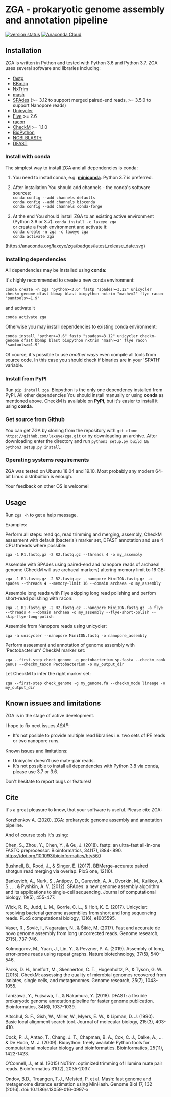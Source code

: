 # ZGA - prokaryotic genome assembly and annotation pipeline

[![version status](https://img.shields.io/pypi/v/zga.svg)](https://pypi.python.org/pypi/zga)
[![Anaconda Cloud](https://anaconda.org/laxeye/zga/badges/installer/conda.svg)](https://anaconda.org/laxeye/zga/)

## Installation

ZGA is written in Python and tested with Python 3.6 and Python 3.7. ZGA uses several software and libraries including:

* [fastp](https://github.com/OpenGene/fastp)
* [BBmap](https://sourceforge.net/projects/bbmap/)
* [NxTrim](https://github.com/sequencing/NxTrim)
* [mash](https://mash.readthedocs.io/en/latest/)
* [SPAdes](http://cab.spbu.ru/software/spades/) (>= 3.12 to support merged paired-end reads, >= 3.5.0 to support Nanopore reads)
* [Unicycler](https://github.com/rrwick/Unicycler/)
* [Flye](https://github.com/fenderglass/Flye) >= 2.6
* [racon](https://github.com/lbcb-sci/racon)
* [CheckM](https://github.com/Ecogenomics/CheckM) >= 1.1.0
* [BioPython](https://biopython.org/)
* [NCBI BLAST+](https://blast.ncbi.nlm.nih.gov/Blast.cgi)
* [DFAST](https://github.com/nigyta/dfast_core)

### Install with conda

The simplest way to install ZGA and all dependencies is conda:

1. You need to install conda, e.g. [**miniconda**](https://conda.io/en/latest/miniconda.html). Python 3.7 is preferred.

2. After installation You should add channels - the conda's software sources:  
`conda config --add channels defaults`  
`conda config --add channels bioconda`  
`conda config --add channels conda-forge`

3. At the end You should install ZGA to an existing active environment (Python 3.6 or 3.7): 
`conda install -c laxeye zga`  
or create a fresh environment and activate it:  
`conda create -n zga -c laxeye zga`  
`conda activate zga`

[(https://anaconda.org/laxeye/zga/badges/latest_release_date.svg)](https://anaconda.org/laxeye/zga/)

### Installing dependencies

All dependencies may be installed using **conda**:

It's highly recommended to create a new conda environment:

`conda create -n zga "python>=3.6" fastp "spades>=3.12" unicycler checkm-genome dfast bbmap blast biopython nxtrim "mash>=2" flye racon "samtools>=1.9"`

and activate it

`conda activate zga`

Otherwise you may install dependencies to existing conda environment:

`conda install "python>=3.6" fastp "spades>=3.12" unicycler checkm-genome dfast bbmap blast biopython nxtrim "mash>=2" flye racon "samtools>=1.9"`

Of course, it's possible to use *another ways* even compile all tools from source code. In this case you should check if binaries are in your '$PATH' variable.

### Install from PyPI

Run `pip install zga`. Biopython is the only one dependency installed from PyPI. All other dependencies You should install manually or using **conda** as mentioned above. CheckM is available on **PyPi**, but it's easier to install it using **conda**.

### Get source from Github

You can get ZGA by cloning from the repository with `git clone https://github.com/laxeye/zga.git` or by downloading an archive.
After downloading enter the directory and run `python3 setup.py build && python3 setup.py install`.

### Operating systems requirements

ZGA was tested on Ubuntu 18.04 and 19.10. Most probably any modern 64-bit Linux distribuition is enough.

Your feedback on other OS is welcome!

## Usage

Run `zga -h` to get a help message.

Examples:

Perform all steps: read qc, read trimming and merging, assembly, CheckM assesment with default (bacterial) marker set, DFAST annotation and use 4 CPU threads where possible:

`zga -1 R1.fastq.gz -2 R2.fastq.gz --threads 4 -o my_assembly`

Assemble with SPAdes using paired-end and nanopore reads of archaeal genome (CheckM will use archaeal markers) altering memory limit to 16 GB:

`zga -1 R1.fastq.gz -2 R2.fastq.gz --nanopore MiniION.fastq.gz -a spades --threads 4 --memory-limit 16 --domain archaea -o my_assembly`

Assemble long reads with Flye skipping long read polishing and perfom short-read polishing with racon:

`zga -1 R1.fastq.gz -2 R2.fastq.gz --nanopore MiniION.fastq.gz -a flye --threads 4 --domain archaea -o my_assembly --flye-short-polish --skip-flye-long-polish`

Assemble from Nanopore reads using unicycler:

`zga -a unicycler --nanopore MiniION.fastq -o nanopore_assembly`

Perform assesment and annotation of genome assembly with 'Pectobacterium' CheckM marker set: 

`zga --first-step check_genome -g pectobacterium_sp.fasta --checkm_rank genus --checkm_taxon Pectobacterium -o my_output_dir`

Let CheckM to infer the right marker set: 

`zga --first-step check_genome -g my_genome.fa --checkm_mode lineage -o my_output_dir`

## Known issues and limitations

ZGA is in the stage of active development.

I hope to fix next issues *ASAP*:

* It's not posible to provide multiple read libraries i.e. two sets of PE reads or two nanopore runs.

Known issues and limitations:

* Unicycler doesn't use mate-pair reads.
* It's not possible to install all dependencies with Python 3.8 via conda, please use 3.7 or 3.6.

Don't hesitate to report bugs or features!

## Cite

It's a great pleasure to know, that your software is useful. Please cite ZGA:

Korzhenkov A. (2020). ZGA: prokaryotic genome assembly and annotation pipeline.

And of course tools it's using:

Chen, S., Zhou, Y., Chen, Y., & Gu, J. (2018). fastp: an ultra-fast all-in-one FASTQ preprocessor. Bioinformatics, 34(17), i884-i890. https://doi.org/10.1093/bioinformatics/bty560

Bushnell, B., Rood, J., & Singer, E. (2017). BBMerge–accurate paired shotgun read merging via overlap. PloS one, 12(10).

Bankevich, A., Nurk, S., Antipov, D., Gurevich, A. A., Dvorkin, M., Kulikov, A. S., ... & Pyshkin, A. V. (2012). SPAdes: a new genome assembly algorithm and its applications to single-cell sequencing. Journal of computational biology, 19(5), 455-477.

Wick, R. R., Judd, L. M., Gorrie, C. L., & Holt, K. E. (2017). Unicycler: resolving bacterial genome assemblies from short and long sequencing reads. PLoS computational biology, 13(6), e1005595.

Vaser, R., Sović, I., Nagarajan, N., & Šikić, M. (2017). Fast and accurate de novo genome assembly from long uncorrected reads. Genome research, 27(5), 737-746.

Kolmogorov, M., Yuan, J., Lin, Y., & Pevzner, P. A. (2019). Assembly of long, error-prone reads using repeat graphs. Nature biotechnology, 37(5), 540-546.

Parks, D. H., Imelfort, M., Skennerton, C. T., Hugenholtz, P., & Tyson, G. W. (2015). CheckM: assessing the quality of microbial genomes recovered from isolates, single cells, and metagenomes. Genome research, 25(7), 1043-1055.

Tanizawa, Y., Fujisawa, T., & Nakamura, Y. (2018). DFAST: a flexible prokaryotic genome annotation pipeline for faster genome publication. Bioinformatics, 34(6), 1037-1039.

Altschul, S. F., Gish, W., Miller, W., Myers, E. W., & Lipman, D. J. (1990). Basic local alignment search tool. Journal of molecular biology, 215(3), 403-410.

Cock, P. J., Antao, T., Chang, J. T., Chapman, B. A., Cox, C. J., Dalke, A., ... & De Hoon, M. J. (2009). Biopython: freely available Python tools for computational molecular biology and bioinformatics. Bioinformatics, 25(11), 1422-1423.

O’Connell, J., et al. (2015) NxTrim: optimized trimming of Illumina mate pair reads. Bioinformatics 31(12), 2035-2037.

Ondov, B.D., Treangen, T.J., Melsted, P. et al. Mash: fast genome and metagenome distance estimation using MinHash. Genome Biol 17, 132 (2016). doi: 10.1186/s13059-016-0997-x
